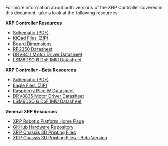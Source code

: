 For more information about both versions of the XRP Controller covered in this document, take a look at the following resources:

**XRP Controller Resources**

 * [Schematic (PDF)](./assets/hardware_files/SparkFun-XRP-Controller-Schematic.pdf)
 * [KiCad Files (ZIP)](./assets/hardware_files/SparkFun_XRP_Controller-KiCad.zip)
 * [Board Dimensions](./assets/hardware_files/SparkFun-XRP-Controller-Dimensions.jpg)
 * [RP2350 Datasheet](./assets/component_documentation/rp2350-datasheet.pdf)
 * [DRV8411 Motor Driver Datasheet](./assets/component_documentation/drv8411a.pdf)
 * [LSM6DSO 6 DoF IMU Datasheet](./assets/component_documentation/LSM6DSO.pdf)

**XRP Controller - Beta Resources**

* [Schematic (PDF)](./assets/hardware_files/XRP_Controller_Beta.pdf)
* [Eagle Files (ZIP)](./assets/hardware_files/XRP_Controller_Beta.zip)
* [Raspberry Pico W Datasheet](./assets/component_documentation/pico-w-datasheet.pdf)
* [DRV8835 Motor Driver Datasheet](./assets/component_documentation/drv8835.pdf)
* [LSM6DSO 6 DoF IMU Datasheet](./assets/component_documentation/LSM6DSO.pdf)

**General XRP Resources**

* [XRP Robotis Platform Home Page](https://experientialrobotics.org/)
* [GitHub Hardware Repository](https://github.com/sparkfun/SparkFun_XRP_Controller)
* [XRP Chassis 3D Printing Files](https://www.printables.com/model/1216372-xrp-robot-kit)
* [XRP Chassis 3D Printing Files - Beta Version](https://www.printables.com/model/576581-xrp-robot-part-of-the-experiential-consortia)
